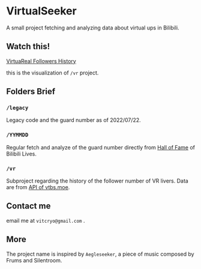 # VirtualSeeker

A small project fetching and analyzing data about virtual ups in Bilibili.

## Watch this!

[VirtuaReal Followers History](https://public.flourish.studio/visualisation/11149344/)

this is the visualization of `/vr` project.

## Folders Brief

### `/legacy`

Legacy code and the guard number as of 2022/07/22.

### `/YYMMDD`

Regular fetch and analyze of the guard number directly from [Hall of Fame](https://live.bilibili.com/p/html/hall-of-fame/index.html#/web) of Bilibili Lives.

### `/vr`

Subproject regarding the history of the follower number of VR livers. Data are from [API of vtbs.moe](https://github.com/dd-center/vtbs.moe/blob/master/api.md).

## Contact me

email me at `vitcryo@gmail.com` .

## More

The project name is inspired by `Aegleseeker`, a piece of music composed by Frums and Silentroom.